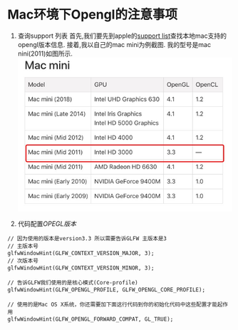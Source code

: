 # Mac环境下Opengl的注意事项
1. 查询support 列表
   首先,我们要先到apple的[support list](https://support.apple.com/en-us/HT202823)查找本地mac支持的opengl版本信息.
   接着,我以自己的mac mini为例截图.
   我的型号是mac nini(2011)如图所示.
   ![pic1](support_list.png)

2. 代码配置*OPEGL版本*
```
// 因为使用的版本是version3.3 所以需要告诉GLFW 主版本是3
// 主版本号
glfwWindowHint(GLFW_CONTEXT_VERSION_MAJOR, 3);
// 次版本号
glfwWindowHint(GLFW_CONTEXT_VERSION_MINOR, 3);

// 告诉GLFW我们使用的是核心模式(Core-profile)
glfwWindowHint(GLFW_OPENGL_PROFILE, GLFW_OPENGL_CORE_PROFILE);
    
// 使用的是Mac OS X系统，你还需要加下面这行代码到你的初始化代码中这些配置才能起作用
glfwWindowHint(GLFW_OPENGL_FORWARD_COMPAT, GL_TRUE);
```